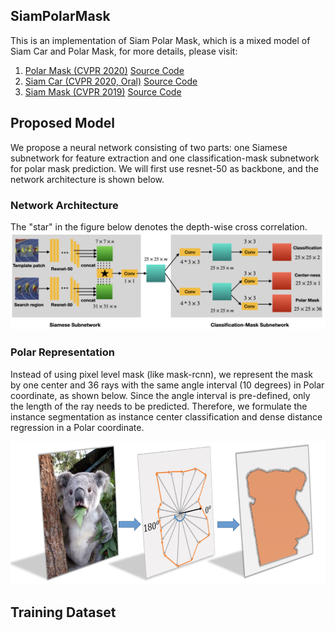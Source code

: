 ## SiamPolarMask
This is an implementation of Siam Polar Mask, which is a mixed model of Siam Car and Polar Mask, for more details, please visit: </br >
1. [Polar Mask (CVPR 2020)](https://arxiv.org/abs/1608.03983) [Source Code](https://github.com/xieenze/PolarMask)</br >
2. [Siam Car (CVPR 2020, Oral)](https://arxiv.org/abs/1911.07241) [Source Code](https://github.com/ohhhyeahhh/SiamCAR)</br >
3. [Siam Mask (CVPR 2019)](https://arxiv.org/abs/1812.05050) [Source Code](https://github.com/foolwood/SiamMask)</br >

## Proposed Model
We propose a neural network consisting of two parts: one Siamese subnetwork for feature extraction and one classification-mask subnetwork for polar mask prediction. We will first use resnet-50 as backbone, and the network architecture is shown below.
### Network Architecture
The "star" in the figure below denotes the depth-wise cross correlation.
![](images/network_architecture.png)

### Polar Representation
Instead of using pixel level mask (like mask-rcnn), we represent the mask by one center and 36 rays with the same angle interval (10 degrees) in Polar coordinate, as shown below. Since the angle interval is pre-defined, only the length of the ray needs to be predicted. Therefore, we formulate the instance segmentation as instance center classification and dense distance regression in a Polar coordinate.

![](images/polar_rep.png)

## Training Dataset
